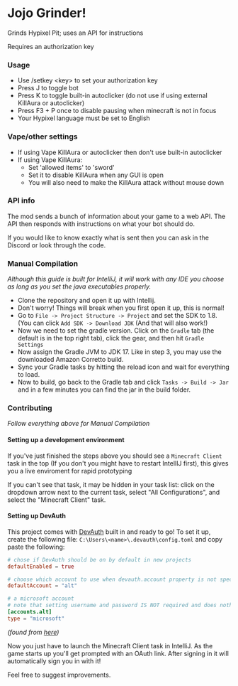# Jojo Grinder!

Grinds Hypixel Pit; uses an API for instructions

Requires an authorization key

### Usage

- Use /setkey \<key\> to set your authorization key
- Press J to toggle bot
- Press K to toggle built-in autoclicker (do not use if using external KillAura or autoclicker)
- Press F3 + P once to disable pausing when minecraft is not in focus
- Your Hypixel language must be set to English

### Vape/other settings

- If using Vape KillAura or autoclicker then don't use built-in autoclicker
- If using Vape KillAura:
  - Set 'allowed items' to 'sword'
  - Set it to disable KillAura when any GUI is open
  - You will also need to make the KillAura attack without mouse down

### API info

The mod sends a bunch of information about your game to a web API. The API then responds with instructions on what your bot should do.

If you would like to know exactly what is sent then you can ask in the Discord or look through the code.

### Manual Compilation

*Although this guide is built for IntelliJ, it will work with any IDE you choose as long as you set the java executables properly.*

- Clone the repository and open it up with Intellij.
- Don't worry! Things will break when you first open it up, this is normal!
- Go to `File -> Project Structure -> Project` and set the SDK to 1.8. (You can click `Add SDK -> Download JDK` (And that will also work!)
- Now we need to set the gradle version. Click on the `Gradle` tab (the default is in the top right tab), click the gear, and then hit `Gradle Settings`
- Now assign the Gradle JVM to JDK 17. Like in step 3, you may use the downloaded Amazon Corretto build.
- Sync your Gradle tasks by hitting the reload icon and wait for everything to load.
- Now to build, go back to the Gradle tab and click `Tasks -> Build -> Jar` and in a few minutes you can find the jar in the build folder.


### Contributing
*Follow everything above for Manual Compilation*

#### Setting up a development environment
If you've just finished the steps above you should see a `Minecraft Client` task in the top (If you don't you might have to restart IntellIJ first), this gives you a live enviroment for rapid prototyping

If you can't see that task, it may be hidden in your task list: click on the dropdown arrow next to the current task, select "All Configurations", and select the "Minecraft Client" task.

#### Setting up DevAuth
This project comes with [DevAuth](https://github.com/DJtheRedstoner/DevAuth) built in and ready to go!
To set it up, create the following file: `C:\Users\<name>\.devauth\config.toml` and copy paste the following:
```toml
# chose if DevAuth should be on by default in new projects
defaultEnabled = true

# choose which account to use when devauth.account property is not specified
defaultAccount = "alt"

# a microsoft account
# note that setting username and password IS NOT required and does nothing
[accounts.alt]
type = "microsoft"
```
*(found from [here](https://github.com/DJtheRedstoner/DevAuth#config-file-format))*

Now you just have to launch the Minecraft Client task in IntelliJ. As the game starts up you'll get prompted with an OAuth link. After signing in it will automatically sign you in with it!


Feel free to suggest improvements.

